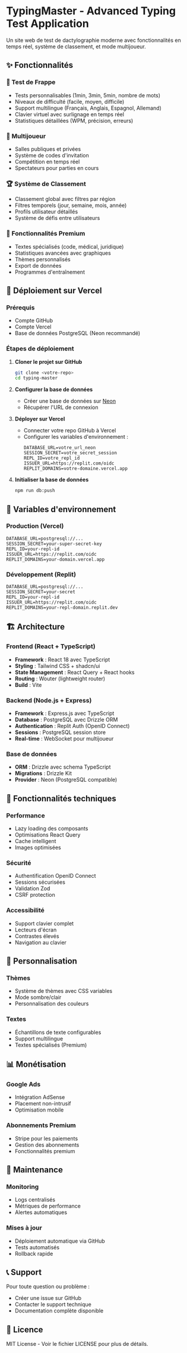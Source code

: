 # TypingMaster - Advanced Typing Test Application

Un site web de test de dactylographie moderne avec fonctionnalités en temps réel, système de classement, et mode multijoueur.

## ✨ Fonctionnalités

### 🎯 Test de Frappe
- Tests personnalisables (1min, 3min, 5min, nombre de mots)
- Niveaux de difficulté (facile, moyen, difficile)
- Support multilingue (Français, Anglais, Espagnol, Allemand)
- Clavier virtuel avec surlignage en temps réel
- Statistiques détaillées (WPM, précision, erreurs)

### 👥 Multijoueur
- Salles publiques et privées
- Système de codes d'invitation
- Compétition en temps réel
- Spectateurs pour parties en cours

### 🏆 Système de Classement
- Classement global avec filtres par région
- Filtres temporels (jour, semaine, mois, année)
- Profils utilisateur détaillés
- Système de défis entre utilisateurs

### 💎 Fonctionnalités Premium
- Textes spécialisés (code, médical, juridique)
- Statistiques avancées avec graphiques
- Thèmes personnalisés
- Export de données
- Programmes d'entraînement

## 🚀 Déploiement sur Vercel

### Prérequis
- Compte GitHub
- Compte Vercel
- Base de données PostgreSQL (Neon recommandé)

### Étapes de déploiement

1. **Cloner le projet sur GitHub**
   ```bash
   git clone <votre-repo>
   cd typing-master
   ```

2. **Configurer la base de données**
   - Créer une base de données sur [Neon](https://neon.tech)
   - Récupérer l'URL de connexion

3. **Déployer sur Vercel**
   - Connecter votre repo GitHub à Vercel
   - Configurer les variables d'environnement :
     ```
     DATABASE_URL=votre_url_neon
     SESSION_SECRET=votre_secret_session
     REPL_ID=votre_repl_id
     ISSUER_URL=https://replit.com/oidc
     REPLIT_DOMAINS=votre-domaine.vercel.app
     ```

4. **Initialiser la base de données**
   ```bash
   npm run db:push
   ```

## 🔧 Variables d'environnement

### Production (Vercel)
```env
DATABASE_URL=postgresql://...
SESSION_SECRET=your-super-secret-key
REPL_ID=your-repl-id
ISSUER_URL=https://replit.com/oidc
REPLIT_DOMAINS=your-domain.vercel.app
```

### Développement (Replit)
```env
DATABASE_URL=postgresql://...
SESSION_SECRET=your-secret
REPL_ID=your-repl-id
ISSUER_URL=https://replit.com/oidc
REPLIT_DOMAINS=your-repl-domain.replit.dev
```

## 🏗️ Architecture

### Frontend (React + TypeScript)
- **Framework** : React 18 avec TypeScript
- **Styling** : Tailwind CSS + shadcn/ui
- **State Management** : React Query + React hooks
- **Routing** : Wouter (lightweight router)
- **Build** : Vite

### Backend (Node.js + Express)
- **Framework** : Express.js avec TypeScript
- **Database** : PostgreSQL avec Drizzle ORM
- **Authentication** : Replit Auth (OpenID Connect)
- **Sessions** : PostgreSQL session store
- **Real-time** : WebSocket pour multijoueur

### Base de données
- **ORM** : Drizzle avec schema TypeScript
- **Migrations** : Drizzle Kit
- **Provider** : Neon (PostgreSQL compatible)

## 📱 Fonctionnalités techniques

### Performance
- Lazy loading des composants
- Optimisations React Query
- Cache intelligent
- Images optimisées

### Sécurité
- Authentification OpenID Connect
- Sessions sécurisées
- Validation Zod
- CSRF protection

### Accessibilité
- Support clavier complet
- Lecteurs d'écran
- Contrastes élevés
- Navigation au clavier

## 🎨 Personnalisation

### Thèmes
- Système de thèmes avec CSS variables
- Mode sombre/clair
- Personnalisation des couleurs

### Textes
- Échantillons de texte configurables
- Support multilingue
- Textes spécialisés (Premium)

## 📊 Monétisation

### Google Ads
- Intégration AdSense
- Placement non-intrusif
- Optimisation mobile

### Abonnements Premium
- Stripe pour les paiements
- Gestion des abonnements
- Fonctionnalités premium

## 🔄 Maintenance

### Monitoring
- Logs centralisés
- Métriques de performance
- Alertes automatiques

### Mises à jour
- Déploiement automatique via GitHub
- Tests automatisés
- Rollback rapide

## 📞 Support

Pour toute question ou problème :
- Créer une issue sur GitHub
- Contacter le support technique
- Documentation complète disponible

## 📄 Licence

MIT License - Voir le fichier LICENSE pour plus de détails.